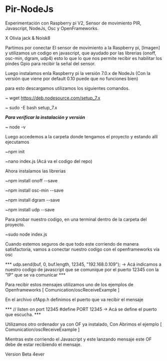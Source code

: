 # Pir-NodeJs

Experimentación con  Raspberry pi V2, Sensor de movimiento PIR, Javascript, NodeJs, Osc y OpenFrameworks.

X Olivia jack & Noisk8

Partimos por conectar El sensor de movimiento a la Raspberry pi, [Imagen] y utilizamos un codigo en javascript, que ayudado por las librerias
(onoff, osc-min, dgram, udp4) esto lo que lo que nos permite recibir es habilitar los pindes Gpio para recibir la señal del sensor.

Luego instalamos enla Raspberry pi la versión 7.0.x de NodeJs (Con la versión que viene por default 0.10 puede que no funciones bien)

para esto descargamos  utilizamos los siguientes comandos.

~ wget https://deb.nodesource.com/setup_7.x

~ sudo -E bash setup_7.x

***Para verificar la instalación y versión***

~ node -v

Luego accedemos a la carpeta donde tengamos el proyecto y estando allí ejecutamos 

~npm init 

~nano index.js (Acá va el codigo del repo)

Ahora instalamos las librerias 

~npm install onoff --save

~npm install osc-min --save

~npm install dgram --save

~npm install udp --save


Para probar nuestro codigo, en una terminal dentro de la carpeta del proyecto. 

~sudo node index.js

Cuando estemos seguros de que todo este corriendo de manera satisfactoria,  vamos a conectar nuestro 
codigo con el openframeworks vía osc 

 *** udp.send(buf, 0, buf.length, 12345, "192.168.0.109"); → Acá indicamos a nuestro codigo de javascript que se comunique 
 por el puerto 12345 con la "IP" que se va comunicar ***
 
 Para recibir estos mensajes utilizamos uno de los ejemplos de Openframeworks  [ Comunication/oscReceiveExample ]
 
 En el archivo ofApp.h definimos el puerto que va recibir el mensaje
 
 *** // listen on port 12345
#define PORT 12345 → Acá se define el puerto que escucha. *** 


Utilizamos otro ordenador ya con OF ya instalado, Con Abrimos el ejemplo  [ Comunication/oscReceiveExample ]

Mientras este corriendo el Javascript y este lanzando mensaje  este OF debe de estar recibiendo el mensaje.



Version Beta 4ever
